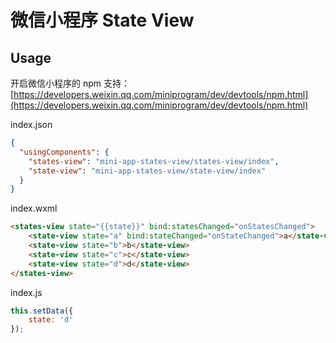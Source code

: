 # 微信小程序 State View


## Usage

开启微信小程序的 npm 支持：
[https://developers.weixin.qq.com/miniprogram/dev/devtools/npm.html](https://developers.weixin.qq.com/miniprogram/dev/devtools/npm.html)


index.json

```json
{
  "usingComponents": {
    "states-view": "mini-app-states-view/states-view/index",
    "state-view": "mini-app-states-view/state-view/index"
  }
}
```

index.wxml

```html
<states-view state="{{state}}" bind:statesChanged="onStatesChanged">
    <state-view state="a" bind:stateChanged="onStateChanged">a</state-view>
    <state-view state="b">b</state-view>
    <state-view state="c">c</state-view>
    <state-view state="d">d</state-view>
</states-view>
```

index.js

```javascript
this.setData({
    state: 'd'
});

```